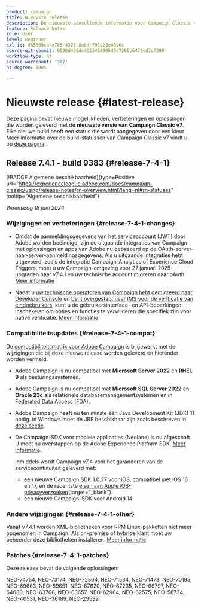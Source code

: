 ```yaml
---
product: campaign
title: Nieuwste release
description: De nieuwste aanvullende informatie voor Campaign Classic v7
feature: Release Notes
role: User
level: Beginner
exl-id: d65869ca-a785-4327-8e8d-791c28e4696c
source-git-commit: 9526d466dc4613410905d9d7265c6471cd1df599
workflow-type: ht
source-wordcount: '387'
ht-degree: 100%

---
```


# Nieuwste release {#latest-release}

Deze pagina bevat nieuwe mogelijkheden, verbeteringen en oplossingen die worden geleverd met de **nieuwste versie van Campaign Classic v7**. Elke nieuwe build heeft een status die wordt aangegeven door een kleur. Meer informatie over de build-statussen van Campaign Classic v7 vindt u op [deze pagina](rn-overview.md).

## Release 7.4.1 - build 9383 {#release-7-4-1}

[!BADGE Algemene beschikbaarheid]{type=Positive url="https://experienceleague.adobe.com/docs/campaign-classic/using/release-notes/rn-overview.html?lang=nl#rn-statuses" tooltip="Algemene beschikbaarheid"}

_Woensdag 18 juni 2024_

### Wijzigingen en verbeteringen {#release-7-4-1-changes}

* Omdat de aanmeldingsgegevens van het serviceaccount (JWT) door Adobe worden beëindigd, zijn de uitgaande integraties van Campaign met oplossingen en apps van Adobe nu gebaseerd op de OAuth-server-naar-server-aanmeldingsgegevens. Als u uitgaande integraties hebt uitgevoerd, zoals de integratie Campaign-Analytics of Experience Cloud Triggers, moet u uw Campaign-omgeving voor 27 januari 2025 upgraden naar v7.4.1 en uw technische account migreren naar oAuth.  [Meer informatie](../../integrations/using/oauth-technical-account.md)

* Nadat u [uw technische operatoren van Campaign hebt gemigreerd naar Developer Console](../../technotes/using/ims-migration.md) en [bent overgestapt naar IMS voor de verificatie van eindgebruikers](../../technotes/using/migrate-users-to-ims.md), kunt u de gebruikersinterface- en API-beperkingen inschakelen om opties en functies te verwijderen die specifiek zijn voor native verificatie. [Meer informatie](../../technotes/using/impact-ims-migration.md)


### Compatibiliteitsupdates {#release-7-4-1-compat}

De [compatibiliteitsmatrix voor Adobe Campaign](compatibility-matrix.md) is bijgewerkt met de wijzigingen die bij deze nieuwe release worden geleverd en hieronder worden vermeld.

* Adobe Campaign is nu compatibel met **Microsoft Server 2022** en **RHEL 9** als besturingssystemen.

* Adobe Campaign is nu compatibel met **Microsoft SQL Server 2022** en **Oracle 23c** als relationele databasemanagementsystemen en in Federated Data Access (FDA).

* Adobe Campaign heeft nu ten minste één Java Development Kit (JDK) 11 nodig. In Windows moet de JRE beschikbaar zijn zoals beschreven in [deze sectie](../../installation/using/application-server.md#jdk).

* De Campaign-SDK voor mobiele applicaties (Neolane) is nu afgeschaft. U moet nu overstappen op de Adobe Experience Platform SDK. [Meer informatie](deprecated-features.md).

  Inmiddels wordt Campaign v7.4 voor het garanderen van de servicecontinuïteit geleverd met:

   * een nieuwe Campaign SDK 1.0.27 voor iOS, compatibel met iOS 16 en 17, en de recentste [eisen aan Apple iOS-privacyverzoeken](https://developer.apple.com/news/?id=r1henawx){target="_blank"}.
   * een nieuwe Campaign-SDK voor Android 14.

### Andere wijzigingen {#release-7-4-1-other}

Vanaf v7.4.1 worden XML-bibliotheken voor RPM Linux-pakketten niet meer opgenomen in Campaign. Als on-premise of hybride klant moet uw beheerder deze bibliotheken installeren. [Meer informatie](../../installation/using/installing-packages-with-linux.md)

### Patches {#release-7-4-1-patches}

Deze release bevat de volgende oplossingen:

NEO-74754, NEO-73174, NEO-72504, NEO-71534, NEO-71473, NEO-70195, NEO-69663, NEO-69651, NEO-67620, NEO-67235, NEO-66797, NEO-64680, NEO-63706, NEO-63657, NEO-62964, NEO-62575, NEO-58734, NEO-40531, NEO-36189, NEO-29592


